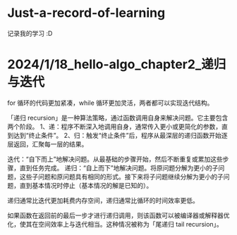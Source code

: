 # Just-a-record-of-learning
记录我的学习 :D


# 2024/1/18_hello-algo_chapter2_递归与迭代

for 循环的代码更加紧凑，while 循环更加灵活，两者都可以实现迭代结构。

「递归 recursion」是一种算法策略，通过函数调用自身来解决问题。它主要包含两个阶段。
1、递：程序不断深入地调用自身，通常传入更小或更简化的参数，直到达到“终止条件”。
2、归：触发“终止条件”后，程序从最深层的递归函数开始逐层返回，汇聚每一层的结果。

迭代：“自下而上”地解决问题。从最基础的步骤开始，然后不断重复或累加这些步骤，直到任务完成。
递归：“自上而下”地解决问题。将原问题分解为更小的子问题，这些子问题和原问题具有相同的形式。接下来将子问题继续分解为更小的子问题，直到基本情况时停止（基本情况的解是已知的）。

递归通常比迭代更加耗费内存空间，递归通常比循环的时间效率更低。

如果函数在返回前的最后一步才进行递归调用，则该函数可以被编译器或解释器优化，使其在空间效率上与迭代相当。这种情况被称为「尾递归 tail recursion」。
